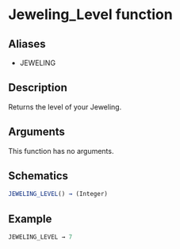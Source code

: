 # Jeweling_Level function

## Aliases

- JEWELING

## Description

Returns the level of your Jeweling.

## Arguments

This function has no arguments.

## Schematics

```js
JEWELING_LEVEL() → (Integer)
```

## Example

```js
JEWELING_LEVEL → 7
```
